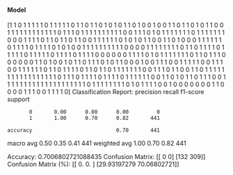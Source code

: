 #### Model
[1 1 0 1 1 1 1 1 0 1 1 1 1 1 0 1 1 0 1 1 0 1 0 1 0 1 1 0 1 0 0 1 0 0 1 1 0
 1 1 0 1 0 1 1 0 0 1 1 1 1 1 1 1 1 1 1 1 1 0 1 1 1 0 1 1 1 1 1 1 1 1 1 1 0
 0 1 1 1 0 1 0 1 1 1 1 1 1 1 0 1 1 1 1 1 1 1 0 0 0 1 1 1 1 0 1 1 0 1 1 0 1
 1 0 0 1 1 1 1 1 1 0 1 0 1 0 1 1 0 0 1 1 0 1 0 0 0 1 1 1 1 1 1 0 1 1 1 1 0
 1 1 1 1 0 1 0 1 0 0 1 1 1 1 1 1 1 1 1 1 0 0 0 0 1 1 1 1 1 1 1 1 0 1 1 0 1
 1 1 1 0 1 1 1 1 1 0 1 1 1 1 1 0 1 1 1 1 0 1 1 1 1 0 0 0 0 0 0 1 1 1 1 0 1
 0 1 1 1 1 1 1 1 0 1 1 0 1 1 1 0 0 0 0 0 0 1 1 0 1 0 0 1 0 1 1 0 1 1 1 0 1
 0 1 1 0 0 0 1 0 0 1 1 1 0 0 1 1 1 1 1 0 0 1 1 1 0 0 1 1 1 1 1 1 0 1 1 0 1
 1 1 1 0 1 1 0 1 1 0 1 1 1 1 1 1 1 0 0 1 1 1 0 1 1 0 0 1 1 0 1 1 1 1 1 1 1
 1 1 1 1 1 1 1 1 1 1 0 1 1 1 0 1 1 1 1 0 1 1 1 1 0 1 1 1 1 1 1 0 0 1 1 0 1
 0 1 1 0 1 1 1 0 0 1 1 1 1 1 1 1 1 1 1 1 1 1 1 1 1 1 1 1 1 0 1 1 1 1 1 1 1
 1 0 1 0 1 1 1 1 0 0 1 0 0 0 0 0 0 0 1 1 0 0 0 0 1 1 1 0 0 1 1 1 1 0]
Classification Report:
              precision    recall  f1-score   support

           0       0.00      0.00      0.00         0
           1       1.00      0.70      0.82       441

    accuracy                           0.70       441
   macro avg       0.50      0.35      0.41       441
weighted avg       1.00      0.70      0.82       441

Accuracy: 0.7006802721088435
Confusion Matrix:
[[  0   0]
 [132 309]]
Confusion Matrix (%):
[[ 0.          0.        ]
 [29.93197279 70.06802721]]
